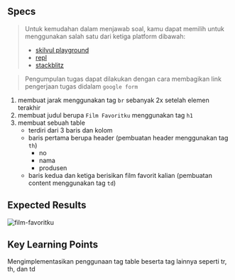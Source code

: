 ## Specs
> Untuk kemudahan dalam menjawab soal, kamu dapat memilih untuk menggunakan salah satu dari ketiga platform dibawah:
> - [skilvul playground](https://skilvul.com/paths/coding-di-skilvul-playground)
> - [repl](https://replit.com/)
> - [stackblitz](https://stackblitz.com/)

> Pengumpulan tugas dapat dilakukan dengan cara membagikan link pengerjaan tugas didalam `google form`

1. membuat jarak menggunakan tag `br` sebanyak 2x setelah elemen terakhir
2. membuat judul berupa `Film Favoritku` menggunakan tag `h1`
3. membuat sebuah table
    - terdiri dari 3 baris dan kolom
    - baris pertama berupa header (pembuatan header menggunakan tag `th`)
        - no
        - nama
        - produsen
    - baris kedua dan ketiga berisikan film favorit kalian (pembuatan content menggunakan tag `td`)
## Expected Results
![film-favoritku](https://skilvul-prod-01.s3.ap-southeast-1.amazonaws.com/lesson/full-stack-assignment/html-assignment-film-favoritku.png)

## Key Learning Points
Mengimplementasikan penggunaan tag table beserta tag lainnya seperti tr, th, dan td
